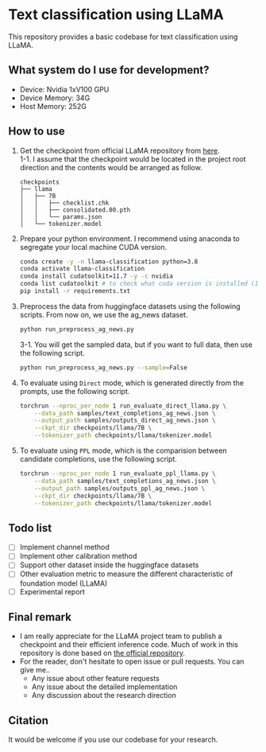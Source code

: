 # Text classification using LLaMA

This repository provides a basic codebase for text classification using LLaMA.

## What system do I use for development?

* Device: Nvidia 1xV100 GPU
* Device Memory: 34G
* Host Memory: 252G

## How to use

1. Get the checkpoint from official LLaMA repository from [here](https://github.com/facebookresearch/llama).  
    1-1. I assume that the checkpoint would be located in the project root direction and the contents would be arranged as follow.
    ```text
    checkpoints
    ├── llama
    │   ├── 7B
    │   │   ├── checklist.chk
    │   │   ├── consolidated.00.pth
    │   │   └── params.json
    │   └── tokenizer.model
    ```

2. Prepare your python environment. I recommend using anaconda to segregate your local machine CUDA version.
    ```bash
    conda create -y -n llama-classification python=3.8
    conda activate llama-classification
    conda install cudatoolkit=11.7 -y -c nvidia
    conda list cudatoolkit # to check what cuda version is installed (11.7)
    pip install -r requirements.txt
    ```

3. Preprocess the data from huggingface datasets using the following scripts. From now on, we use the ag_news dataset.
    ```bash
    python run_preprocess_ag_news.py
    ```
    3-1. You will get the sampled data, but if you want to full data, then use the following script.
    ```bash
    python run_preprocess_ag_news.py --sample=False
    ```

4. To evaluate using `Direct` mode, which is generated directly from the prompts, use the following script.
    ```bash
    torchrun --nproc_per_node 1 run_evaluate_direct_llama.py \
        --data_path samples/text_completions_ag_news.json \
        --output_path samples/outputs_direct_ag_news.json \
        --ckpt_dir checkpoints/llama/7B \
        --tokenizer_path checkpoints/llama/tokenizer.model
    ```

5. To evaluate using `PPL` mode, which is the comparision between candidate completions, use the following script.
    ```bash
    torchrun --nproc_per_node 1 run_evaluate_ppl_llama.py \
        --data_path samples/text_completions_ag_news.json \
        --output_path samples/outputs_ppl_ag_news.json \
        --ckpt_dir checkpoints/llama/7B \
        --tokenizer_path checkpoints/llama/tokenizer.model
    ```

## Todo list

- [ ] Implement channel method
- [ ] Implement other calibration method
- [ ] Support other dataset inside the huggingface datasets
- [ ] Other evaluation metric to measure the different characteristic of foundation model (LLaMA)
- [ ] Experimental report

## Final remark

- I am really appreciate for the LLaMA project team to publish a checkpoint and their efficient inference code. Much of work in this repository is done based on [the official repository](https://github.com/facebookresearch/llama). 
- For the reader, don't hesitate to open issue or pull requests. You can give me..
  - Any issue about other feature requests
  - Any issue about the detailed implementation
  - Any discussion about the research direction

## Citation

It would be welcome if you use our codebase for your research.
